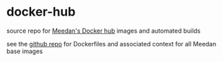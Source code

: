 # docker-hub
source repo for [Meedan's Docker hub](https://hub.docker.com/u/meedan/) images and automated builds

see the [github repo](https://github.com/meedan/docker-hub) for Dockerfiles and associated context for all Meedan base images
